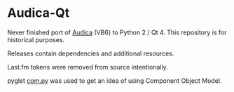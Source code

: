 # Audica-Qt
Never finished port of [Audica](https://sourceforge.net/projects/audica) (VB6)
to Python 2 / Qt 4. This repository is for historical purposes.

Releases contain dependencies and additional resources.

Last.fm tokens were removed from source intentionally.

pyglet [com.py](https://github.com/pyglet/pyglet/blob/495c547a9642ce38a3b3fcc03b96dafaac07a5b5/pyglet/com.py)
was used to get an idea of using Component Object Model.
